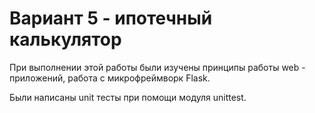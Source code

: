 # Вариант 5 - ипотечный калькулятор

При выполнении этой работы были изучены принципы работы web - приложений, работа с микрофреймворк Flask. 

Были написаны unit тесты при помощи модуля unittest.
